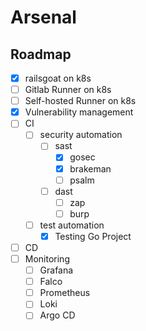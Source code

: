 # Arsenal
## Roadmap
- [x] railsgoat on k8s
- [ ] Gitlab Runner on k8s
- [ ] Self-hosted Runner on k8s
- [x] Vulnerability management
- [ ] CI
  - [ ] security automation
    - [ ] sast
      - [x] gosec
      - [x] brakeman
      - [ ] psalm
    - [ ] dast
      - [ ] zap
      - [ ] burp
  - [ ] test automation
    - [x] Testing Go Project
- [ ] CD
- [ ] Monitoring
  - [ ] Grafana
  - [ ] Falco
  - [ ] Prometheus
  - [ ] Loki
  - [ ] Argo CD
